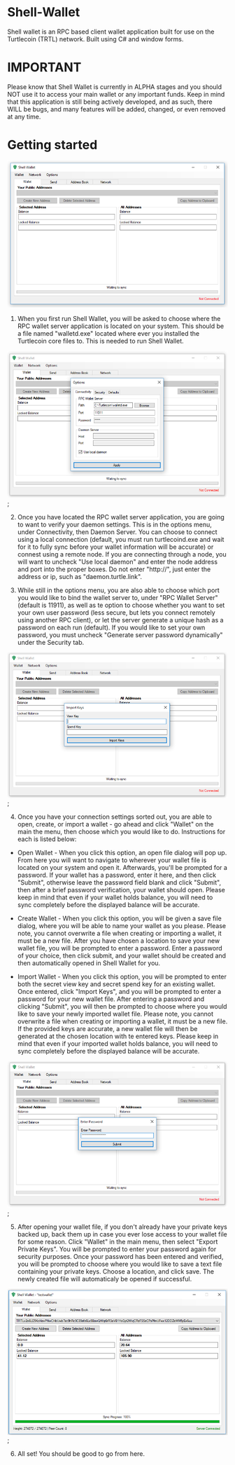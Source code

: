 # Shell-Wallet
Shell wallet is an RPC based client wallet application built for use on the Turtlecoin (TRTL) network.
Built using C# and window forms.

# IMPORTANT
Please know that Shell Wallet is currently in ALPHA stages and you should NOT use it to access your main wallet or any important funds. Keep in mind that this application is still being actively developed, and as such, there WILL be bugs, and many features will be added, changed, or even removed at any time.

# Getting started

![Alt text](/Previews/Main.png?raw=true "Main Window")

1. When you first run Shell Wallet, you will be asked to choose where the RPC wallet server application is located on your system. This should be a file named "walletd.exe" located where ever you installed the Turtlecoin core files to. This is needed to run Shell Wallet.

![Alt_text](/Previews/Connectivity.png?raw=true "Connectivity");

2. Once you have located the RPC wallet server application, you are going to want to verify your daemon settings. This is in the options menu, under Connectivity, then Daemon Server. You can choose to connect using a local connection (default, you must run turtlecoind.exe and wait for it to fully sync before your wallet information will be accurate) or connest using a remote node. If you are connecting through a node, you will want to uncheck "Use local daemon" and enter the node address and port into  the proper boxes. Do not enter "http://", just enter the address or ip, such as "daemon.turtle.link".

3. While still in the options menu,  you are also able to choose which port you would like to bind the wallet server to, under "RPC Wallet Server" (default is 11911), as well as te option to choose whether you want to set your own user password (less secure, but lets you connect remotely using another RPC client), or let the server generate a unique hash as a password on each run (default). If you would like to set your own password, you must uncheck "Generate server password dynamically" under the Security tab.

![Alt_text](/Previews/Import.png?raw=true "Wallet Options");

4. Once you have your connection settings sorted out, you are able to open, create, or import a wallet - go ahead and click "Wallet" on the main the menu, then choose which you would like to do. Instructions for each is listed below:

  * Open Wallet - When you click this option, an open file dialog will pop up. From here you will want to navigate to wherever your wallet file is located on your system and open it. Afterwards, you'll be prompted for a password. If your wallet has a password, enter it here, and then click "Submit", otherwise leave the password field blank and click "Submit", then after a brief password verification, your wallet should open. Please keep in mind that even if your wallet holds balance, you will need to sync completely before the displayed balance will be accurate.
  
  * Create Wallet - When you click this option, you will be given a save file dialog, where you will be able to name your wallet as you please. Please note, you cannot overwrite a file when creating or importing a wallet, it must be a new file. After you have chosen a location to save your new wallet file, you will be prompted to enter a password. Enter a password of your choice, then click submit, and your wallet should be created and then automatically opened in Shell Wallet for you.
  
  * Import Wallet - When you click this option, you will be prompted to enter both the secret view key and secret spend key for an existing wallet. Once entered, click "Import Keys", and you will be prompted to enter a password for your new wallet file. After entering a password and clicking "Submit", you will then be prompted to choose where you would like to save your newly imported wallet file. Please note, you cannot overwrite a file when creating or importing a wallet, it must be a new file. If the provided keys are accurate, a new wallet file will then be generated at the chosen location with te entered keys. Please keep in mind that even if your imported wallet holds balance, you will need to sync completely before the displayed balance will be accurate.
  
![Alt_text](/Previews/Password.png?raw=true "Password Prompt");

5. After opening your wallet file, if you don't already have your private keys backed up, back them up in case you ever lose access to your wallet file for some reason. Click "Wallet" in the main menu, then select "Export Private Keys". You will be prompted to enter your password again for security purposes. Once your password has been entered and verified, you will be prompted to choose where you would like to save a text file containing your private keys. Choose a location, and click save. The newly created file will automaticaly be opened if successful.

![Alt_text](/Previews/InUse.png?raw=true "In Use");

6. All set! You should be good to go from here.
